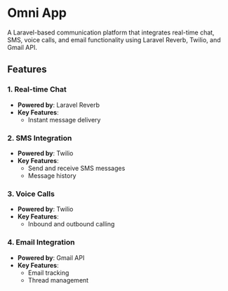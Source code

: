 # Omni App

A Laravel-based communication platform that integrates real-time chat, SMS, voice calls, and email functionality using Laravel Reverb, Twilio, and Gmail API.

## Features

### 1. Real-time Chat
- **Powered by**: Laravel Reverb
- **Key Features**:
  - Instant message delivery

### 2. SMS Integration
- **Powered by**: Twilio
- **Key Features**:
  - Send and receive SMS messages
  - Message history

### 3. Voice Calls
- **Powered by**: Twilio
- **Key Features**:
  - Inbound and outbound calling

### 4. Email Integration
- **Powered by**: Gmail API
- **Key Features**:
  - Email tracking
  - Thread management
